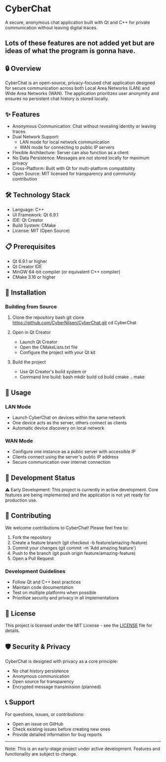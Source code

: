 # CyberChat
A secure, anonymous chat application built with Qt and C++ for private communication without leaving digital traces.
## Lots of these features are not added yet but are ideas of what the program is gonna have.
## 🔒 Overview
CyberChat is an open-source, privacy-focused chat application designed for secure communication across both Local Area Networks (LAN) and Wide Area Networks (WAN). The application prioritizes user anonymity and ensures no persistent chat history is stored locally.
## ✨ Features
- Anonymous Communication: Chat without revealing identity or leaving traces
- Dual Network Support: 
  - LAN mode for local network communication
  - WAN mode for connecting to public IP servers
- Flexible Architecture: Server can also function as a client
- No Data Persistence: Messages are not stored locally for maximum privacy
- Cross-Platform: Built with Qt for multi-platform compatibility
- Open Source: MIT licensed for transparency and community contribution
## 🛠️ Technology Stack
- Language: C++
- UI Framework: Qt 6.9.1
- IDE: Qt Creator
- Build System: CMake
- License: MIT (Open Source)
## 📋 Prerequisites
- Qt 6.9.1 or higher
- Qt Creator IDE
- MinGW 64-bit compiler (or equivalent C++ compiler)
- CMake 3.16 or higher
## 🚀 Installation
### Building from Source
1. Clone the repository
   bash
   git clone https://github.com/CyberNilsen/CyberChat.git
   cd CyberChat
   
2. Open in Qt Creator
   - Launch Qt Creator
   - Open the CMakeLists.txt file
   - Configure the project with your Qt kit
3. Build the project
   - Use Qt Creator's build system or
   - Command line build:
     bash
     mkdir build
     cd build
     cmake ..
     make
     
## 🎯 Usage
### LAN Mode
- Launch CyberChat on devices within the same network
- One device acts as the server, others connect as clients
- Automatic device discovery on local network
### WAN Mode
- Configure one instance as a public server with accessible IP
- Clients connect using the server's public IP address
- Secure communication over internet connection
## 🔧 Development Status
⚠️ Early Development: This project is currently in active development. Core features are being implemented and the application is not yet ready for production use.
## 🤝 Contributing
We welcome contributions to CyberChat! Please feel free to:
1. Fork the repository
2. Create a feature branch (git checkout -b feature/amazing-feature)
3. Commit your changes (git commit -m 'Add amazing feature')
4. Push to the branch (git push origin feature/amazing-feature)
5. Open a Pull Request
### Development Guidelines
- Follow Qt and C++ best practices
- Maintain code documentation
- Test on multiple platforms when possible
- Prioritize security and privacy in all implementations
## 📄 License
This project is licensed under the MIT License - see the [LICENSE](LICENSE) file for details.
## 🛡️ Security & Privacy
CyberChat is designed with privacy as a core principle:
- No chat history persistence
- Anonymous communication
- Open source for transparency
- Encrypted message transmission (planned)
## 📞 Support
For questions, issues, or contributions:
- Open an issue on GitHub
- Check existing issues before creating new ones
- Provide detailed information for bug reports
---
Note: This is an early-stage project under active development. Features and functionality are subject to change.
